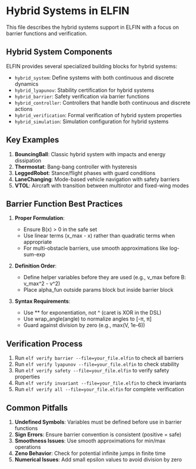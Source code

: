 # Hybrid Systems in ELFIN

This file describes the hybrid systems support in ELFIN with a focus on barrier functions and verification.

## Hybrid System Components

ELFIN provides several specialized building blocks for hybrid systems:

- `hybrid_system`: Define systems with both continuous and discrete dynamics
- `hybrid_lyapunov`: Stability certification for hybrid systems
- `hybrid_barrier`: Safety verification via barrier functions
- `hybrid_controller`: Controllers that handle both continuous and discrete actions
- `hybrid_verification`: Formal verification of hybrid system properties
- `hybrid_simulation`: Simulation configuration for hybrid systems

## Key Examples

1. **BouncingBall**: Classic hybrid system with impacts and energy dissipation
2. **Thermostat**: Bang-bang controller with hysteresis
3. **LeggedRobot**: Stance/flight phases with guard conditions
4. **LaneChanging**: Mode-based vehicle navigation with safety barriers
5. **VTOL**: Aircraft with transition between multirotor and fixed-wing modes

## Barrier Function Best Practices

1. **Proper Formulation**:
   - Ensure B(x) > 0 in the safe set
   - Use linear terms (x_max - x) rather than quadratic terms when appropriate
   - For multi-obstacle barriers, use smooth approximations like log-sum-exp

2. **Definition Order**:
   - Define helper variables before they are used (e.g., v_max before B: v_max^2 - v^2)
   - Place alpha_fun outside params block but inside barrier block

3. **Syntax Requirements**:
   - Use ** for exponentiation, not ^ (caret is XOR in the DSL)
   - Use wrap_angle(angle) to normalize angles to [-π, π]
   - Guard against division by zero (e.g., max(V, 1e-6))

## Verification Process

1. Run `elf verify barrier --file=your_file.elfin` to check all barriers
2. Run `elf verify lyapunov --file=your_file.elfin` to check stability
3. Run `elf verify safety --file=your_file.elfin` to verify safety properties
4. Run `elf verify invariant --file=your_file.elfin` to check invariants
5. Run `elf verify all --file=your_file.elfin` for complete verification

## Common Pitfalls

1. **Undefined Symbols**: Variables must be defined before use in barrier functions
2. **Sign Errors**: Ensure barrier convention is consistent (positive = safe)
3. **Smoothness Issues**: Use smooth approximations for min/max operations
4. **Zeno Behavior**: Check for potential infinite jumps in finite time
5. **Numerical Issues**: Add small epsilon values to avoid division by zero
